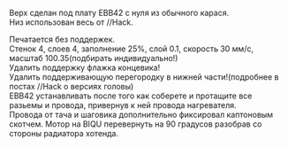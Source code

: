 Верх сделан под плату EBB42 с нуля из обычного карася.  
Низ использован весь от //Hack.  

Печатается без поддержек.  
Стенок 4, слоев 4, заполнение 25%, слой 0.1, скорость 30 мм/с, масштаб 100.35(подбирать индивидуально!)  
Удалить поддержку флажка концевика!  
Удалить поддерживающую перегородку в нижней части!(подробнее в постах //Hack о версиях головы)  
EBB42 устанавливать после того как соберете и протащите все разьемы и провода, привернув к ней провода нагревателя.  
Провода от тача и шаговика дополнительно фиксировал каптоновым скотчем.
Мотор на BIQU перевернуть на 90 градусов разобрав со стороны радиатора хотенда.
